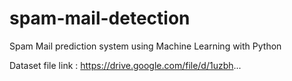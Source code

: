 # spam-mail-detection
Spam Mail prediction system using Machine Learning with Python

Dataset file link : https://drive.google.com/file/d/1uzbh...
